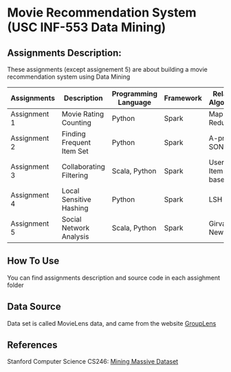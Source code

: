 # Movie Recommendation System (USC INF-553 Data Mining)
## Assignments Description:
These assignments (except assignement 5) are about building a movie recommendation system using Data Mining

| Assignments  | Description | Programming Language  | Framework  | Related Algorithm  |
|---|---|---|---|---|
| Assignment 1  | Movie Rating Counting | Python | Spark  | Map Reduce  |
| Assignment 2  | Finding Frequent Item Set | Python  | Spark  | A-priori, SON  |
| Assignment 3  | Collaborating Filtering  | Scala, Python  | Spark  | User / Item-based CF  |
| Assignment 4  | Local Sensitive Hashing  | Python  | Spark | LSH  |
| Assignment 5  | Social Network Analysis  | Scala, Python  | Spark  | Girvan-Newman  |
## How To Use
You can find assignments description and source code in each assighment folder
## Data Source
Data set is called MovieLens data, and came from the website [GroupLens](https://grouplens.org/datasets/movielens/)
## References
Stanford Computer Science CS246: [Mining Massive Dataset](http://www.mmds.org/)
